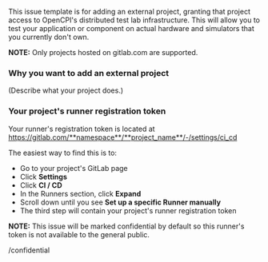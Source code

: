 This issue template is for adding an external project, granting that project
access to OpenCPI's distributed test lab infrastructure. This will allow you
to test your application or component on actual hardware and simulators that
you currently don't own.

**NOTE:** Only projects hosted on gitlab.com are supported.

### Why you want to add an external project
(Describe what your project does.)


### Your project's runner registration token
Your runner's registration token is located at
https://gitlab.com/**namespace**/**project_name**/-/settings/ci_cd

The easiest way to find this is to:
- Go to your project's GitLab page
- Click **Settings**
- Click **CI / CD**
- In the Runners section, click **Expand**
- Scroll down until you see **Set up a specific Runner manually**
- The third step will contain your project's runner registration token

**NOTE:** This issue will be marked confidential by default so this runner's
token is not available to the general public.


/confidential
